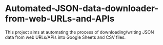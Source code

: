 # Automated-JSON-data-downloader-from-web-URLs-and-APIs
This project aims at automating the process of downloading/writing JSON data from web URLs/APIs into Google Sheets and CSV files.
